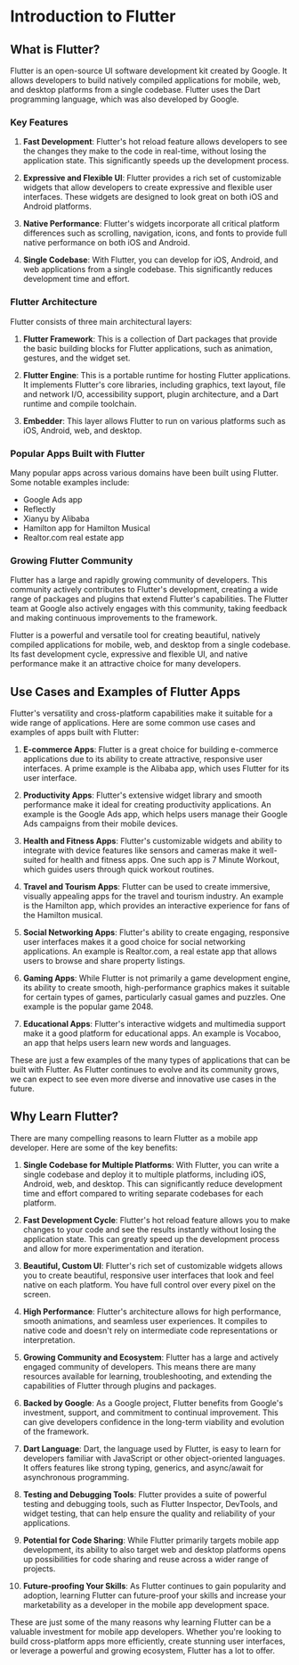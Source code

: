 # Introduction to Flutter

## What is Flutter?

Flutter is an open-source UI software development kit created by Google. It allows developers to build natively compiled applications for mobile, web, and desktop platforms from a single codebase. Flutter uses the Dart programming language, which was also developed by Google.

### Key Features

1. **Fast Development**: Flutter's hot reload feature allows developers to see the changes they make to the code in real-time, without losing the application state. This significantly speeds up the development process.

2. **Expressive and Flexible UI**: Flutter provides a rich set of customizable widgets that allow developers to create expressive and flexible user interfaces. These widgets are designed to look great on both iOS and Android platforms.

3. **Native Performance**: Flutter's widgets incorporate all critical platform differences such as scrolling, navigation, icons, and fonts to provide full native performance on both iOS and Android.

4. **Single Codebase**: With Flutter, you can develop for iOS, Android, and web applications from a single codebase. This significantly reduces development time and effort.

### Flutter Architecture

Flutter consists of three main architectural layers:

1. **Flutter Framework**: This is a collection of Dart packages that provide the basic building blocks for Flutter applications, such as animation, gestures, and the widget set.

2. **Flutter Engine**: This is a portable runtime for hosting Flutter applications. It implements Flutter's core libraries, including graphics, text layout, file and network I/O, accessibility support, plugin architecture, and a Dart runtime and compile toolchain.

3. **Embedder**: This layer allows Flutter to run on various platforms such as iOS, Android, web, and desktop.

### Popular Apps Built with Flutter

Many popular apps across various domains have been built using Flutter. Some notable examples include:

- Google Ads app
- Reflectly
- Xianyu by Alibaba
- Hamilton app for Hamilton Musical
- Realtor.com real estate app

### Growing Flutter Community

Flutter has a large and rapidly growing community of developers. This community actively contributes to Flutter's development, creating a wide range of packages and plugins that extend Flutter's capabilities. The Flutter team at Google also actively engages with this community, taking feedback and making continuous improvements to the framework.

Flutter is a powerful and versatile tool for creating beautiful, natively compiled applications for mobile, web, and desktop from a single codebase. Its fast development cycle, expressive and flexible UI, and native performance make it an attractive choice for many developers.

## Use Cases and Examples of Flutter Apps

Flutter's versatility and cross-platform capabilities make it suitable for a wide range of applications. Here are some common use cases and examples of apps built with Flutter:

1. **E-commerce Apps**: Flutter is a great choice for building e-commerce applications due to its ability to create attractive, responsive user interfaces. A prime example is the Alibaba app, which uses Flutter for its user interface.

2. **Productivity Apps**: Flutter's extensive widget library and smooth performance make it ideal for creating productivity applications. An example is the Google Ads app, which helps users manage their Google Ads campaigns from their mobile devices.

3. **Health and Fitness Apps**: Flutter's customizable widgets and ability to integrate with device features like sensors and cameras make it well-suited for health and fitness apps. One such app is 7 Minute Workout, which guides users through quick workout routines.

4. **Travel and Tourism Apps**: Flutter can be used to create immersive, visually appealing apps for the travel and tourism industry. An example is the Hamilton app, which provides an interactive experience for fans of the Hamilton musical.

5. **Social Networking Apps**: Flutter's ability to create engaging, responsive user interfaces makes it a good choice for social networking applications. An example is Realtor.com, a real estate app that allows users to browse and share property listings.

6. **Gaming Apps**: While Flutter is not primarily a game development engine, its ability to create smooth, high-performance graphics makes it suitable for certain types of games, particularly casual games and puzzles. One example is the popular game 2048.

7. **Educational Apps**: Flutter's interactive widgets and multimedia support make it a good platform for educational apps. An example is Vocaboo, an app that helps users learn new words and languages.

These are just a few examples of the many types of applications that can be built with Flutter. As Flutter continues to evolve and its community grows, we can expect to see even more diverse and innovative use cases in the future.

## Why Learn Flutter?

There are many compelling reasons to learn Flutter as a mobile app developer. Here are some of the key benefits:

1. **Single Codebase for Multiple Platforms**: With Flutter, you can write a single codebase and deploy it to multiple platforms, including iOS, Android, web, and desktop. This can significantly reduce development time and effort compared to writing separate codebases for each platform.

2. **Fast Development Cycle**: Flutter's hot reload feature allows you to make changes to your code and see the results instantly without losing the application state. This can greatly speed up the development process and allow for more experimentation and iteration.

3. **Beautiful, Custom UI**: Flutter's rich set of customizable widgets allows you to create beautiful, responsive user interfaces that look and feel native on each platform. You have full control over every pixel on the screen.

4. **High Performance**: Flutter's architecture allows for high performance, smooth animations, and seamless user experiences. It compiles to native code and doesn't rely on intermediate code representations or interpretation.

5. **Growing Community and Ecosystem**: Flutter has a large and actively engaged community of developers. This means there are many resources available for learning, troubleshooting, and extending the capabilities of Flutter through plugins and packages.

6. **Backed by Google**: As a Google project, Flutter benefits from Google's investment, support, and commitment to continual improvement. This can give developers confidence in the long-term viability and evolution of the framework.

7. **Dart Language**: Dart, the language used by Flutter, is easy to learn for developers familiar with JavaScript or other object-oriented languages. It offers features like strong typing, generics, and async/await for asynchronous programming.

8. **Testing and Debugging Tools**: Flutter provides a suite of powerful testing and debugging tools, such as Flutter Inspector, DevTools, and widget testing, that can help ensure the quality and reliability of your applications.

9. **Potential for Code Sharing**: While Flutter primarily targets mobile app development, its ability to also target web and desktop platforms opens up possibilities for code sharing and reuse across a wider range of projects.

10. **Future-proofing Your Skills**: As Flutter continues to gain popularity and adoption, learning Flutter can future-proof your skills and increase your marketability as a developer in the mobile app development space.

These are just some of the many reasons why learning Flutter can be a valuable investment for mobile app developers. Whether you're looking to build cross-platform apps more efficiently, create stunning user interfaces, or leverage a powerful and growing ecosystem, Flutter has a lot to offer.
